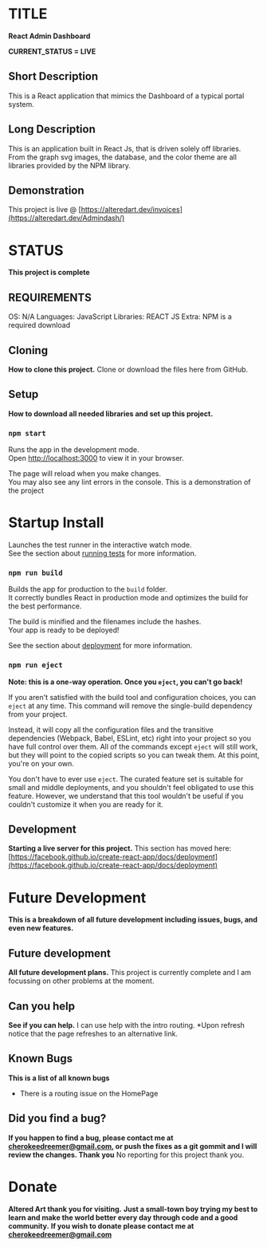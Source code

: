 # TITLE
**React Admin Dashboard**

  **CURRENT_STATUS = LIVE**
  
  ## Short Description
  This is a React application that mimics the Dashboard of a typical portal system.
  
  ## Long Description
  This is an application built in React Js, that is driven solely off libraries.
  From the graph svg images, the database, and the color theme are all libraries provided by the NPM library.
  
  ## Demonstration
  This project is live @ [https://alteredart.dev/invoices](https://alteredart.dev/Admindash/)



# STATUS
**This project is complete**

  ## REQUIREMENTS
  OS: N/A
  Languages: JavaScript 
  Libraries: REACT JS
  Extra: NPM is a required download

  ## Cloning
  **How to clone this project.**
  Clone or download the files here from GitHub.
  
  
  ## Setup
  **How to download all needed libraries and set up this project.**

  ### `npm start`
  
  Runs the app in the development mode.\
  Open [http://localhost:3000](http://localhost:3000) to view it in your browser.
  
  The page will reload when you make changes.\
  You may also see any lint errors in the console.
  This is a demonstration of the project
  
  # Startup Install
  Launches the test runner in the interactive watch mode.\
  See the section about [running tests](https://facebook.github.io/create-react-app/docs/running-tests) for more information.
  
  ### `npm run build`
  
  Builds the app for production to the `build` folder.\
  It correctly bundles React in production mode and optimizes the build for the best performance.
  
  The build is minified and the filenames include the hashes.\
  Your app is ready to be deployed!
  
  See the section about [deployment](https://facebook.github.io/create-react-app/docs/deployment) for more information.
  
  ### `npm run eject`
  
  **Note: this is a one-way operation. Once you `eject`, you can't go back!**
  
  If you aren't satisfied with the build tool and configuration choices, you can `eject` at any time. This command will remove the single-build dependency from your project.
  
  Instead, it will copy all the configuration files and the transitive dependencies (Webpack, Babel, ESLint, etc) right into your project so you have full control over them. All of the commands except `eject` will still work, but they will point to the copied scripts so you can tweak them. At this point, you're on your own.
  
  You don't have to ever use `eject`. The curated feature set is suitable for small and middle deployments, and you shouldn't feel obligated to use this feature. However, we understand that this tool wouldn't be useful if you couldn't customize it when you are ready for it.
  
  
  ## Development
  **Starting a live server for this project.**
  This section has moved here: [https://facebook.github.io/create-react-app/docs/deployment](https://facebook.github.io/create-react-app/docs/deployment)


  

# Future Development
**This is a breakdown of all future development including issues, bugs, and even new features.**

  ## Future development
  **All future development plans.**
  This project is currently complete and I am focussing on other problems at the moment.
  
  ## Can you help
  **See if you can help.**
  I can use help with the intro routing.
    *Upon refresh notice that the page refreshes to an alternative link.

  ## Known Bugs
  **This is a list of all known bugs**
  * There is a routing issue on the HomePage
  
  ## Did you find a bug?
  **If you happen to find a bug, please contact me at cherokeedreemer@gmail.com, or push the fixes as a git gommit and I will review the changes. Thank you**
  No reporting for this project thank you.

# Donate
**Altered Art thank you for visiting.**
**Just a small-town boy trying my best to learn and make the world better every day through code and a good community.**
**If you wish to donate please contact me at cherokeedreemer@gmail.com**





